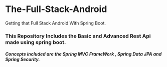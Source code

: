 # The-Full-Stack-Android
Getting that Full Stack Android With Spring Boot.
### This Repository Includes the Basic and Advanced Rest Api made using spring boot.
##### Concepts included are the Spring MVC FrameWork , Spring Data JPA and Spring Security.
